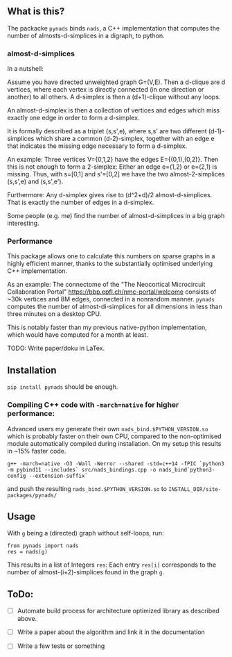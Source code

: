 ## What is this?
The packacke `pynads` binds `nads`, a C++ implementation that computes the number of almosts-d-simplices in a digraph, to python.


### almost-d-simplices
In a nutshell:

Assume you have directed unweighted graph G=(V,E). Then a d-clique are d vertices, where each vertex is directly
connected (in one direction or another) to all others.
A d-simplex is then a (d+1)-clique without any loops.

An almost-d-simplex is then a collection of vertices and edges which miss exactly one edge in order to form a d-simplex.

It is formally described as a triplet (s,s',e), where s,s' are two different (d-1)-simplices which share a common (d-2)-simplex,
together with an edge e that indicates the missing edge necessary to form a d-simplex.

An example:
Three vertices V={0,1,2} have the edges E={(0,1),(0,2)}. Then this is not enough to form a 2-simplex: Either an edge
e=(1,2) or e=(2,1) is missing. Thus, with s=[0,1] and s'=[0,2] we have the two almost-2-simplices (s,s',e) and
(s,s',e').

Furthermore: Any d-simplex gives rise to (d^2+d)/2 almost-d-simplices. That is exactly the number of edges in a
d-simplex.


Some people (e.g. me) find the number of almost-d-simplices in a big graph interesting.


### Performance
This package allows one to calculate this numbers on sparse graphs in a highly efficient manner, thanks to the substantially optimised underlying C++
implementation. 

As an example: The connectome of the "The Neocortical Microcircuit Collaboration Portal" https://bbp.epfl.ch/nmc-portal/welcome consists of ~30k vertices and 8M edges, connected in a nonrandom manner. `pynads` computes the number of almost-di-simplices for all dimensions in less than three minutes on a desktop CPU.

This is notably faster than my previous native-python implementation, which would have computed for a month at least.



TODO: Write paper/doku in LaTex.


## Installation
`pip install pynads` should be enough.

### Compiling C++ code with `-march=native` for higher performance:
Advanced users my generate their own `nads_bind.$PYTHON_VERSION.so` which is probably faster on their own CPU, compared
to the non-optimised module automatically compiled during installation. On my setup this results in ~15% faster code.
```
g++ -march=native -O3 -Wall -Werror --shared -std=c++14 -fPIC `python3 -m pybind11 --includes` src/nads_bindings.cpp -o nads_bind`python3-config --extension-suffix`
```
and push the resulting `nads_bind.$PYTHON_VERSION.so` to `INSTALL_DIR/site-packages/pynads/`


## Usage
With `g` being a (directed) graph without self-loops, run:

```
from pynads import nads
res = nads(g)
```

This results in a list of Integers `res`: Each entry `res[i]` corresponds to the number of almost-(i+2)-simplices found
in the graph `g`. 


## ToDo:
-[ ] Automate build process for architecture optimized library as described above.

-[ ] Write a paper about the algorithm and link it in the documentation

-[ ] Write a few tests or something

